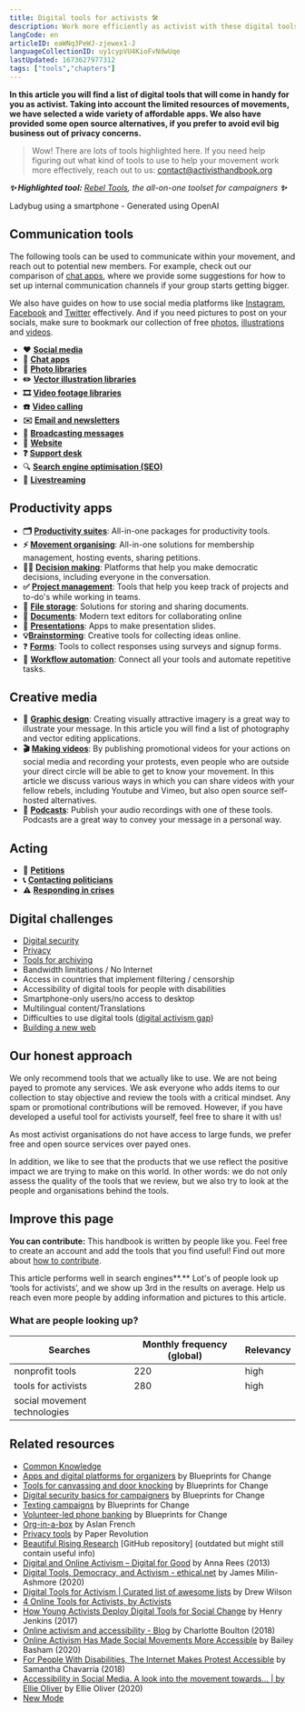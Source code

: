 ```yaml
---
title: Digital tools for activists 🛠
description: Work more efficiently as activist with these digital tools
langCode: en
articleID: eaWNq3PeWJ-zjewex1-J
languageCollectionID: uy1cypVU4KioFvNdwUqe
lastUpdated: 1673627977312
tags: ["tools","chapters"]
---
```


**In this article you will find a list of digital tools that will come in handy for you as activist. Taking into account the limited resources of movements, we have selected a wide variety of affordable apps. We also have provided some open source alternatives, if you prefer to avoid evil big business out of privacy concerns.**

> Wow! There are lots of tools highlighted here. If you need help figuring out what kind of tools to use to help your movement work more effectively, reach out to us: [contact@activisthandbook.org](mailto:contact@activisthandbook.org)

_**✨ Highlighted tool:**_ [_Rebel Tools_](/rebel-tools)_, the all-on-one toolset for campaigners **✨**_

<div><figcaption>Ladybug using a smartphone - Generated using OpenAI</figcaption></div>

## Communication tools

The following tools can be used to communicate within your movement, and reach out to potential new members. For example, check out our comparison of [chat apps](/tools/chat-apps), where we provide some suggestions for how to set up internal communication channels if your group starts getting bigger.

We also have guides on how to use social media platforms like [Instagram](instagram), [Facebook](facebook) and [Twitter](twitter) effectively. And if you need pictures to post on your socials, make sure to bookmark our collection of free [photos](photo-libraries), [illustrations](vector-libraries) and [videos](video-libraries).

-   **❤️** [**Social media**](/tools/social-media)
-   **💬** [**Chat apps**](/tools/chat-apps)
-   **📸** [**Photo libraries**](photo-libraries)
-   **✏️** [**Vector illustration libraries**](vector-libraries)
-   **🎞** [**Video footage libraries**](video-libraries)
-   **☎️** [**Video calling**](video-calling)
-   **✉️** [**Email and newsletters**](/tools/newsletters)
-   📱 [**Broadcasting messages**](broadcasting-messages)
-   **🔗** [**Website**](website)
-   **❓** [**Support desk**](support-desk)
-   🔍 [**Search engine optimisation (SEO)**](seo)
-   🔴 [**Livestreaming**](livestreaming)

## Productivity apps

-   **🗂** [**Productivity suites**](productivity-suites): All-in-one packages for productivity tools.
-   **⚡** [**Movement organising**](organising): All-in-one solutions for membership management, hosting events, sharing petitions.
-   **🙋‍♀️** [**Decision making**](decision-making): Platforms that help you make democratic decisions, including everyone in the conversation.
-   **✅** [**Project management**](project-management): Tools that help you keep track of projects and to-do's while working in teams.
-   **📂** [**File storage**](file-storage): Solutions for storing and sharing documents.
-   📝 [**Documents**](documents): Modern text editors for collaborating online
-   🎤 [**Presentations**](presentations): Apps to make presentation slides.
-   **💡**[**Brainstorming**](brainstorming): Creative tools for collecting ideas online.
-   ❓ [**Forms**](forms): Tools to collect responses using surveys and signup forms.
-   🤖 [**Workflow automation**](workflow-automation): Connect all your tools and automate repetitive tasks.

## Creative media

-   **🎨** [**Graphic design**](/tools/graphic-design): Creating visually attractive imagery is a great way to illustrate your message. In this article you will find a list of photography and vector editing applications.
-   **🎬** [**Making videos**](videos): By publishing promotional videos for your actions on social media and recording your protests, even people who are outside your direct circle will be able to get to know your movement. In this article we discuss various ways in which you can share videos with your fellow rebels, including Youtube and Vimeo, but also open source self-hosted alternatives.
-   **🎤** [**Podcasts**](podcasts): Publish your audio recordings with one of these tools. Podcasts are a great way to convey your message in a personal way.

## Acting

-   **📝** [**Petitions**](petitions)
-   **📞** [**Contacting politicians**](contacting-politicians)
-   **⚠️** [**Responding in crises**](responding-in-crises)

## Digital challenges

-   [Digital security](security)
-   [Privacy](privacy)
-   [Tools for archiving](/organising/archiving-tools)
-   Bandwidth limitations / No Internet
-   Access in countries that implement filtering / censorship
-   Accessibility of digital tools for people with disabilities
-   Smartphone-only users/no access to desktop
-   Multilingual content/Translations
-   Difficulties to use digital tools ([digital activism gap](https://academic.oup.com/socpro/article/65/1/51/4795348))
-   [Building a new web](/tools/new-web)

## Our honest approach

We only recommend tools that we actually like to use. We are not being payed to promote any services. We ask everyone who adds items to our collection to stay objective and review the tools with a critical mindset. Any spam or promotional contributions will be removed. However, if you have developed a useful tool for activists yourself, feel free to share it with us!

As most activist organisations do not have access to large funds, we prefer free and open source services over payed ones.

In addition, we like to see that the products that we use reflect the positive impact we are trying to make on this world. In other words: we do not only assess the quality of the tools that we review, but we also try to look at the people and organisations behind the tools.

## Improve this page

**You can contribute:** This handbook is written by people like you. Feel free to create an account and add the tools that you find useful! Find out more about [how to contribute](/join).

This article performs well in search engines**.** Lot's of people look up ‘tools for activists’, and we show up 3rd in the results on average. Help us reach even more people by adding information and pictures to this article.

### What are people looking up?

<div><table><thead><tr><th>Searches</th><th>Monthly frequency (global)</th><th>Relevancy</th></tr></thead><tbody><tr><td>nonprofit tools</td><td>220</td><td>high</td></tr><tr><td>tools for activists</td><td>280</td><td>high</td></tr><tr><td>social movement technologies</td><td></td><td></td></tr></tbody></table></div>

## Related resources

-   [Common Knowledge](https://commonknowledge.coop)
-   [Apps and digital platforms for organizers](https://blueprintsfc.org/guide/apps-and-digital-platforms-for-organizers-tools-roundup/) by Blueprints for Change
-   [Tools for canvassing and door knocking](https://blueprintsfc.org/guide/canvassing-and-door-knocking-tools-roundup/) by Blueprints for Change
-   [Digital security basics for campaigners](https://blueprintsfc.org/guide/digital-security-basics-for-campaigners/) by Blueprints for Change
-   [Texting campaigns](https://blueprintsfc.org/guide/texting-campaigns/) by Blueprints for Change
-   [Volunteer-led phone banking](https://blueprintsfc.org/guide/phone-banking/) by Blueprints for Change
-   [Org-in-a-box](https://github.com/jcklpe/org-in-a-box) by Aslan French
-   [Privacy tools](https://www.paperrevolution.org/activist-tools/) by Paper Revolution
-   [Beautiful Rising Research](https://github.com/BeautifulTrouble/Beautiful-Rising-Research) \[GitHub repository\] (outdated but might still contain useful info)
-   [Digital and Online Activism – Digital for Good](https://en.reset.org/digital-and-online-activism/) by Anna Rees (2013)
-   [Digital Tools, Democracy, and Activism - ethical.net](https://ethical.net/ethical/digital-tools-democracy-and-activism/) by James Milin-Ashmore (2020)
-   [Digital Tools for Activism | Curated list of awesome lists](https://project-awesome.org/drewrwilson/toolsforactivism) by Drew Wilson
-   [4 Online Tools for Activists, by Activists](https://www.activisthive.org/4-online-tools-for-activists-by-activists/)
-   [How Young Activists Deploy Digital Tools for Social Change](https://clalliance.org/blog/how-young-activists-deploy-digital-tools-for-social-change/) by Henry Jenkins (2017)
-   [Online activism and accessibility - Blog](https://www.voicemag.uk/blog/4256/online-activism-and-accessibility) by Charlotte Boulton (2018)
-   [Online Activism Has Made Social Movements More Accessible](https://www.nashvillescene.com/news/online-activism-has-made-social-movements-more-accessible/article_d9f20c0e-01e2-5e25-9cc6-128007a1240b.html) by Bailey Basham (2020)
-   [For People With Disabilities, The Internet Makes Protest Accessible](https://hellogiggles.com/lifestyle/people-with-disabilities-internet-protest/) by Samantha Chavarria (2018)
-   [Accessibility in Social Media. A look into the movement towards… | by Ellie Oliver](https://medium.com/@EllieOliver196_16205/accessibility-in-social-media-62828199466d) by Ellie Oliver (2020)
-   [New Mode](https://www.newmode.net/home)
